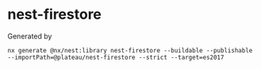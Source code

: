 # nest-firestore

Generated by

```
nx generate @nx/nest:library nest-firestore --buildable --publishable --importPath=@plateau/nest-firestore --strict --target=es2017
```
